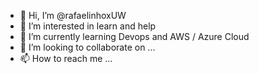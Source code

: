 - 👋 Hi, I’m @rafaelinhoxUW
- 👀 I’m interested in learn and help
- 🌱 I’m currently learning Devops and AWS / Azure Cloud
- 💞️ I’m looking to collaborate on ...
- 📫 How to reach me ...

<!---
rafaelinhoxUW/rafaelinhoxUW is a ✨ special ✨ repository because its `README.md` (this file) appears on your GitHub profile.
You can click the Preview link to take a look at your changes.
--->
